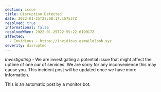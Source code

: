 ```yaml
---
section: issue
title: Disruption Detected
date: 2022-01-25T22:58:17.157537Z
resolved: true
informational: false
resolvedWhen: 2022-01-25T22:59:22.619917Z
affected:
  - Invidious - https://invidious.esmailelbob.xyz
severity: disrupted
---
```

*Investigating* - We are investigating a potential issue that might affect the uptime of one our of services. We are sorry for any inconvenience this may cause you. This incident post will be updated once we have more information.

This is an automatic post by a monitor bot.
        
